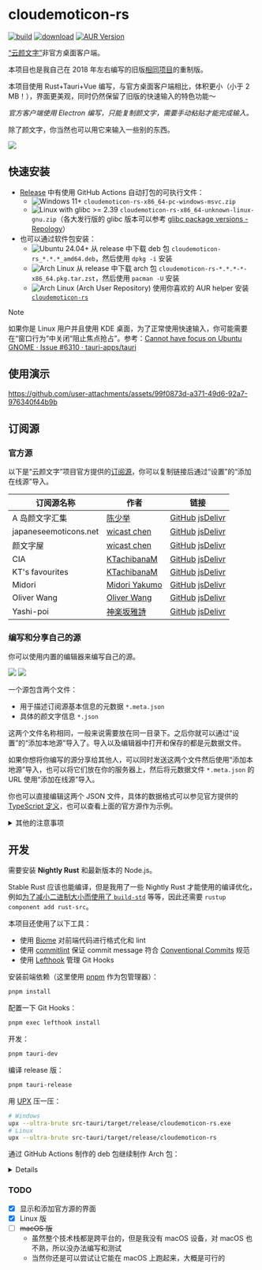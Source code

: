 # cloudemoticon-rs

[![build](https://github.com/TransparentLC/cloudemoticon-rs/actions/workflows/build.yml/badge.svg)](https://github.com/TransparentLC/cloudemoticon-rs/actions/workflows/build.yml)
[![download](https://img.shields.io/github/downloads/TransparentLC/cloudemoticon-rs/total.svg)](https://github.com/TransparentLC/cloudemoticon-rs/releases)
[![AUR Version](https://img.shields.io/aur/version/cloudemoticon-rs?logo=archlinux&labelColor=%23333&color=%2308c)](https://aur.archlinux.org/packages/cloudemoticon-rs)

[“云颜文字”](https://emoticon.moe/)非官方桌面客户端。

本项目也是我自己在 2018 年左右编写的旧版[相同项目](https://github.com/TransparentLC/CloudEmoticon)的重制版。

本项目使用 Rust+Tauri+Vue 编写，与官方桌面客户端相比，体积更小（小于 2 MB！），界面更美观，同时仍然保留了旧版的快速输入的特色功能～

*官方客户端使用 Electron 编写，只能复制颜文字，需要手动粘贴才能完成输入。*

除了颜文字，你当然也可以用它来输入一些别的东西。

![](https://p.sda1.dev/25/99775aa7395f5dde287217ec1ac73cc3/S85O.webp)

## 快速安装

* [Release](https://github.com/TransparentLC/cloudemoticon-rs/releases) 中有使用 GitHub Actions 自动打包的可执行文件：
  * ![Windows 11+](https://img.shields.io/badge/Windows-11+-06b?logo=windows) `cloudemoticon-rs-x86_64-pc-windows-msvc.zip`
  * ![Linux with glibc >= 2.39](https://img.shields.io/badge/Linux-glibc%20%3E=%202.39-fc0?logo=linux) `cloudemoticon-rs-x86_64-unknown-linux-gnu.zip`（各大发行版的 glibc 版本可以参考 [glibc package versions - Repology](https://repology.org/project/glibc/versions)）
* 也可以通过软件包安装：
  * ![Ubuntu 24.04+](https://img.shields.io/badge/Ubuntu-24.04+-e52?logo=ubuntu) 从 release 中下载 deb 包 `cloudemoticon-rs_*.*.*_amd64.deb`，然后使用 `dpkg -i` 安装
  * ![Arch Linux](https://img.shields.io/badge/Arch%20Linux-333?logo=archlinux) 从 release 中下载 arch 包 `cloudemoticon-rs-*.*.*-*-x86_64.pkg.tar.zst`，然后使用 `pacman -U` 安装
  * ![Arch Linux (Arch User Repository)](https://img.shields.io/badge/Arch%20Linux%20(Arch%20User%20Repository)-333?logo=archlinux) 使用你喜欢的 AUR helper 安装 [`cloudemoticon-rs`](https://aur.archlinux.org/packages/cloudemoticon-rs)

> [!NOTE]
>
> 如果你是 Linux 用户并且使用 KDE 桌面，为了正常使用快速输入，你可能需要在“窗口行为”中关闭“阻止焦点抢占”。参考：[Cannot have focus on Ubuntu GNOME · Issue #6310 · tauri-apps/tauri](https://github.com/tauri-apps/tauri/issues/6310#issuecomment-1518694428)

## 使用演示

https://github.com/user-attachments/assets/99f0873d-a371-49d6-92a7-976340f44b9b

## 订阅源

### 官方源

以下是“云颜文字”项目官方提供的[订阅源](https://github.com/cloud-emoticon/store-repos)，你可以复制链接后通过“设置”的“添加在线源”导入。

| 订阅源名称            | 作者                                              | 链接                                                                                                                                                                                                                |
| --------------------- | ------------------------------------------------- | ------------------------------------------------------------------------------------------------------------------------------------------------------------------------------------------------------------------- |
| A 岛颜文字汇集        | [陈少举](https://twitter.com/chenshaoju)          | [GitHub](https://raw.githubusercontent.com/cloud-emoticon/store-repos/refs/heads/master/a-land.meta.json) [jsDelivr](https://cdn.jsdelivr.net/gh/cloud-emoticon/store-repos/a-land.meta.json)                       |
| japaneseemoticons.net | [wicast chen](https://twitter.com/wicastchen)     | [GitHub](https://raw.githubusercontent.com/cloud-emoticon/store-repos/refs/heads/master/japaneseemoticons.meta.json) [jsDelivr](https://cdn.jsdelivr.net/gh/cloud-emoticon/store-repos/japaneseemoticons.meta.json) |
| 颜文字屋              | [wicast chen](https://twitter.com/wicastchen)     | [GitHub](https://raw.githubusercontent.com/cloud-emoticon/store-repos/refs/heads/master/kaomojiya.meta.json) [jsDelivr](https://cdn.jsdelivr.net/gh/cloud-emoticon/store-repos/kaomojiya.meta.json)                 |
| CIA                   | [KTachibanaM](https://twitter.com/KTachibana_M)   | [GitHub](https://raw.githubusercontent.com/cloud-emoticon/store-repos/refs/heads/master/kt-cia.meta.json) [jsDelivr](https://cdn.jsdelivr.net/gh/cloud-emoticon/store-repos/kt-cia.meta.json)                       |
| KT's favourites       | [KTachibanaM](https://twitter.com/KTachibana_M)   | [GitHub](https://raw.githubusercontent.com/cloud-emoticon/store-repos/refs/heads/master/kt-favorites.meta.json) [jsDelivr](https://cdn.jsdelivr.net/gh/cloud-emoticon/store-repos/kt-favorites.meta.json)           |
| Midori                | [Midori Yakumo](https://twitter.com/MidoriYakumo) | [GitHub](https://raw.githubusercontent.com/cloud-emoticon/store-repos/refs/heads/master/midori.meta.json) [jsDelivr](https://cdn.jsdelivr.net/gh/cloud-emoticon/store-repos/midori.meta.json)                       |
| Oliver Wang           | [Oliver Wang](https://twitter.com/Toohashi)       | [GitHub](https://raw.githubusercontent.com/cloud-emoticon/store-repos/refs/heads/master/oliver-wang.meta.json) [jsDelivr](https://cdn.jsdelivr.net/gh/cloud-emoticon/store-repos/oliver-wang.meta.json)             |
| Yashi-poi             | [神楽坂雅詩](https://twitter.com/kagurazakayashi) | [GitHub](https://raw.githubusercontent.com/cloud-emoticon/store-repos/refs/heads/master/yashi-poi.meta.json) [jsDelivr](https://cdn.jsdelivr.net/gh/cloud-emoticon/store-repos/yashi-poi.meta.json)                 |

### 编写和分享自己的源

你可以使用内置的编辑器来编写自己的源。

<picture>
    <source media="(prefers-color-scheme: dark)" srcset="https://p.sda1.dev/25/3236f95d234a7df19db750ff96eb2092/3GgJ.webp">
    <source media="(prefers-color-scheme: light)" srcset="https://p.sda1.dev/25/916970e0d49ab9c91e61acbad687a226/l90l.webp">
    <img src="https://p.sda1.dev/25/916970e0d49ab9c91e61acbad687a226/l90l.webp">
</picture>

<picture>
    <source media="(prefers-color-scheme: dark)" srcset="https://p.sda1.dev/25/1dea5d0e9e42afc2987c59546ab41b0b/EFNr.webp">
    <source media="(prefers-color-scheme: light)" srcset="https://p.sda1.dev/25/961418be9fc4bee67b9cd5e254e12053/VmL1.webp">
    <img src="https://p.sda1.dev/25/961418be9fc4bee67b9cd5e254e12053/VmL1.webp">
</picture>

一个源包含两个文件：

* 用于描述订阅源基本信息的元数据 `*.meta.json`
* 具体的颜文字信息 `*.json`

这两个文件名称相同，一般来说需要放在同一目录下。之后你就可以通过“设置”的“添加本地源”导入了。导入以及编辑器中打开和保存的都是元数据文件。

如果你想将你编写的源分享给其他人，可以同时发送这两个文件然后使用“添加本地源”导入，也可以将它们放在你的服务器上，然后将元数据文件 `*.meta.json` 的 URL 使用“添加在线源”导入。

你也可以直接编辑这两个 JSON 文件，具体的数据格式可以参见官方提供的 [TypeScript 定义](https://github.com/cloud-emoticon/store-repos/tree/master/linter/src/api)，也可以查看上面的官方源作为示例。

<details>

<summary>其他的注意事项</summary>

“云颜文字”项目早期使用 XML 格式存储颜文字信息（在元数据中 `type` 字段为 `localXml`），目前已经废弃。本项目出于兼容考虑仍然支持读取这一格式，但不支持保存。

如果不想将元数据和颜文字信息放在同一目录，可以将元数据的 `type` 字段设为 `remoteJson` 并通过 `remoteUrl` 写上后者的实际 URL。

</details>

## 开发

需要安装 **Nightly Rust** 和最新版本的 Node.js。

Stable Rust 应该也能编译，但是我用了一些 Nightly Rust 才能使用的编译优化，例如[为了减小二进制大小而使用了 `build-std`](https://github.com/johnthagen/min-sized-rust#optimize-libstd-with-build-std) 等等，因此还需要 `rustup component add rust-src`。

本项目还使用了以下工具：

* 使用 [Biome](https://biomejs.dev/) 对前端代码进行格式化和 lint
* 使用 [commitlint](https://commitlint.js.org/) 保证 commit message 符合 [Conventional Commits](https://www.conventionalcommits.org/zh-hans/v1.0.0/) 规范
* 使用 [Lefthook](https://lefthook.dev/) 管理 Git Hooks

安装前端依赖（这里使用 [pnpm](https://pnpm.io/) 作为包管理器）：

```sh
pnpm install
```

配置一下 Git Hooks：

```sh
pnpm exec lefthook install
```

开发：

```sh
pnpm tauri-dev
```

编译 release 版：

```sh
pnpm tauri-release
```

用 [UPX](https://upx.github.io/) 压一压：

```sh
# Windows
upx --ultra-brute src-tauri/target/release/cloudemoticon-rs.exe
# Linux
upx --ultra-brute src-tauri/target/release/cloudemoticon-rs
```

通过 GitHub Actions 制作的 deb 包继续制作 Arch 包：

<details>

安装 `devtools`。

在一个空目录中写入以下的 `PKGBUILD`，替换版本号和 release 中 deb 包的 SHA256：

```sh
# Maintainer: TransparentLC <me@akarin.dev>

pkgname=cloudemoticon-rs
pkgver=0.0.0
pkgrel=1
pkgdesc="A cloud solution to your favorite emoticons."
arch=('x86_64')
url="https://github.com/TransparentLC/cloudemoticon-rs"
license=('AGPL-3.0-or-later')
depends=('cairo' 'desktop-file-utils' 'gdk-pixbuf2' 'glib2' 'gtk3' 'hicolor-icon-theme' 'libsoup' 'pango' 'webkit2gtk')
options=('!strip' '!emptydirs')
source_x86_64=("${pkgname}_${pkgver}_amd64.deb::${url}/releases/download/v${pkgver}/${pkgname}_${pkgver}_amd64.deb")
sha256sums_x86_64=("XXXXXXXXXXXXXXXXXXXXXXXXXXXXXXXXXXXXXXXXXXXXXXXXXXXXXXXXXXXXXXXX")

package() {
  tar -xf data.tar.xz -C "${pkgdir}"
}
```

然后在这个目录下运行 `extra-x86_64-build` 打包，得到 `cloudemoticon-rs-0.0.0-1-x86_64.pkg.tar.zst`。

</details>

### TODO

* [x] 显示和添加官方源的界面
* [x] Linux 版
* [ ] ~~macOS 版~~
    * 虽然整个技术栈都是跨平台的，但是我没有 macOS 设备，对 macOS 也不熟，所以没办法编写和测试
    * 当然你还是可以尝试让它能在 macOS 上跑起来，大概是可行的
